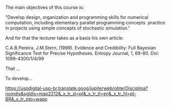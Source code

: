 The main objectives of this course is:

"Develop design, organization and programming skills for numerical computation, including elementary parallel programming concepts. practice in projects using simple concepts of stochastic simulation."

And for that the lecturer takes as a basis his own article:

C.A.B.Pereira, J.M.Stern, (1999). Evidence and Credibility: Full Bayesian Significance Test for Precise Hypotheses. Entropy Journal, 1, 69-80. Doi: 1099-4300/1/4/99

That ...

To develop...

https://uspdigital-usp-br.translate.goog/jupiterweb/obterDisciplina?nomdis&sgldis=map2212&_x_tr_sl=pt&_x_tr_tl=en&_x_tr_hl=pt-BR&_x_tr_pto=wapp
